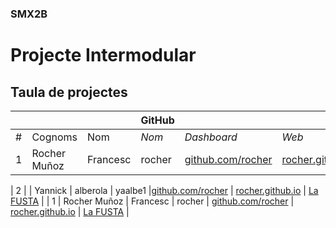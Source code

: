### SMX2B

# Projecte Intermodular

## Taula de projectes

|    |              |          | GitHub |             |       | Projecte |
|:--:|--------------|----------|--------|-------------|-------|----------|
| #  | Cognoms      | Nom      | *Nom*  | *Dashboard* | *Web* | *Web*    |
| 1  | Rocher Muñoz | Francesc | rocher | [github.com/rocher](https://github.com/rocher) | [rocher.github.io](https://rocher.github.io) | [La FUSTA](http://lafusta.endinahosting.com) |

| 2  |  | Yannick | alberola | yaalbe1 |[github.com/rocher](https://github.com/rocher) | [rocher.github.io](https://rocher.github.io) | [La FUSTA](http://lafusta.endinahosting.com) |
| 1  | Rocher Muñoz | Francesc | rocher | [github.com/rocher](https://github.com/rocher) | [rocher.github.io](https://rocher.github.io) | [La FUSTA](http://lafusta.endinahosting.com) |
